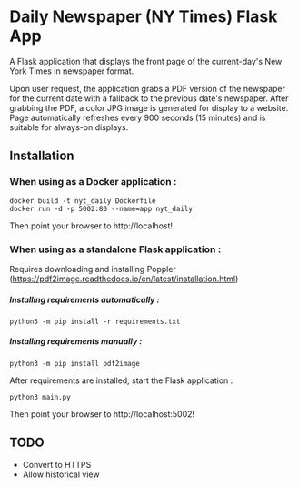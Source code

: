 # Daily Newspaper (NY Times) Flask App

A Flask application that displays the front page of the current-day's New York Times in newspaper format.

Upon user request, the application grabs a PDF version of the newspaper for the current date with a fallback to the previous date's newspaper. After grabbing the PDF, a color JPG image is generated for display to a website. Page automatically refreshes every 900 seconds (15 minutes) and is suitable for always-on displays.

## Installation

### When using as a Docker application :
```
docker build -t nyt_daily Dockerfile
docker run -d -p 5002:80 --name=app nyt_daily
```
Then point your browser to http://localhost!




### When using as a standalone Flask application :
Requires downloading and installing Poppler (https://pdf2image.readthedocs.io/en/latest/installation.html)

##### Installing requirements automatically :
```
python3 -m pip install -r requirements.txt
```
##### Installing requirements manually :
```
python3 -m pip install pdf2image
```

After requirements are installed, start the Flask application :
```
python3 main.py
```

Then point your browser to http://localhost:5002!

## TODO
- Convert to HTTPS
- Allow historical view